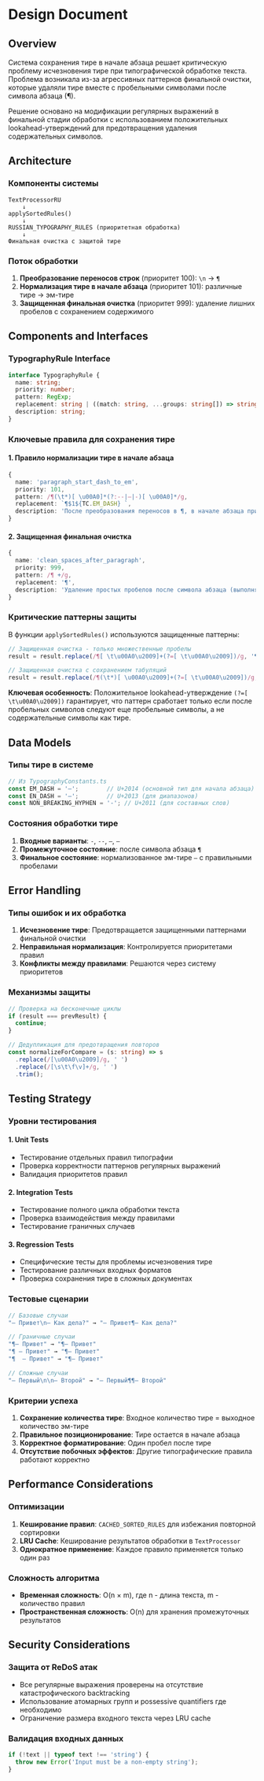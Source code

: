 # Design Document

## Overview

Система сохранения тире в начале абзаца решает критическую проблему исчезновения тире при типографической обработке текста. Проблема возникала из-за агрессивных паттернов финальной очистки, которые удаляли тире вместе с пробельными символами после символа абзаца (¶).

Решение основано на модификации регулярных выражений в финальной стадии обработки с использованием положительных lookahead-утверждений для предотвращения удаления содержательных символов.

## Architecture

### Компоненты системы

```
TextProcessorRU
    ↓
applySortedRules()
    ↓
RUSSIAN_TYPOGRAPHY_RULES (приоритетная обработка)
    ↓
Финальная очистка с защитой тире
```

### Поток обработки

1. **Преобразование переносов строк** (приоритет 100): `\n` → `¶`
2. **Нормализация тире в начале абзаца** (приоритет 101): различные тире → эм-тире
3. **Защищенная финальная очистка** (приоритет 999): удаление лишних пробелов с сохранением содержимого

## Components and Interfaces

### TypographyRule Interface

```typescript
interface TypographyRule {
  name: string;
  priority: number;
  pattern: RegExp;
  replacement: string | ((match: string, ...groups: string[]) => string);
  description: string;
}
```

### Ключевые правила для сохранения тире

#### 1. Правило нормализации тире в начале абзаца
```typescript
{
  name: 'paragraph_start_dash_to_em',
  priority: 101,
  pattern: /¶(\t*)[ \u00A0]*(?:--|–|-)[ \u00A0]*/g,
  replacement: `¶$1${TC.EM_DASH} `,
  description: 'После преобразования переносов в ¶, в начале абзаца приводим дефисы/тире к эм-тире с пробелом'
}
```

#### 2. Защищенная финальная очистка
```typescript
{
  name: 'clean_spaces_after_paragraph',
  priority: 999,
  pattern: /¶ +/g,
  replacement: '¶',
  description: 'Удаление простых пробелов после символа абзаца (выполняется в самом конце)'
}
```

### Критические паттерны защиты

В функции `applySortedRules()` используются защищенные паттерны:

```typescript
// Защищенная очистка - только множественные пробелы
result = result.replace(/¶[ \t\u00A0\u2009]+(?=[ \t\u00A0\u2009])/g, '¶');

// Защищенная очистка с сохранением табуляций
result = result.replace(/¶(\t*)[ \u00A0\u2009]+(?=[ \t\u00A0\u2009])/g, '¶$1');
```

**Ключевая особенность**: Положительное lookahead-утверждение `(?=[ \t\u00A0\u2009])` гарантирует, что паттерн сработает только если после пробельных символов следуют еще пробельные символы, а не содержательные символы как тире.

## Data Models

### Типы тире в системе

```typescript
// Из TypographyConstants.ts
const EM_DASH = '—';        // U+2014 (основной тип для начала абзаца)
const EN_DASH = '–';        // U+2013 (для диапазонов)
const NON_BREAKING_HYPHEN = '‑'; // U+2011 (для составных слов)
```

### Состояния обработки тире

1. **Входные варианты**: `-`, `--`, `–`, `—`
2. **Промежуточное состояние**: после символа абзаца `¶`
3. **Финальное состояние**: нормализованное эм-тире `—` с правильными пробелами

## Error Handling

### Типы ошибок и их обработка

1. **Исчезновение тире**: Предотвращается защищенными паттернами финальной очистки
2. **Неправильная нормализация**: Контролируется приоритетами правил
3. **Конфликты между правилами**: Решаются через систему приоритетов

### Механизмы защиты

```typescript
// Проверка на бесконечные циклы
if (result === prevResult) {
  continue;
}

// Дедупликация для предотвращения повторов
const normalizeForCompare = (s: string) => s
  .replace(/[\u00A0\u2009]/g, ' ')
  .replace(/[\s\t\f\v]+/g, ' ')
  .trim();
```

## Testing Strategy

### Уровни тестирования

#### 1. Unit Tests
- Тестирование отдельных правил типографии
- Проверка корректности паттернов регулярных выражений
- Валидация приоритетов правил

#### 2. Integration Tests
- Тестирование полного цикла обработки текста
- Проверка взаимодействия между правилами
- Тестирование граничных случаев

#### 3. Regression Tests
- Специфические тесты для проблемы исчезновения тире
- Тестирование различных входных форматов
- Проверка сохранения тире в сложных документах

### Тестовые сценарии

```typescript
// Базовые случаи
"– Привет\n– Как дела?" → "— Привет¶— Как дела?"

// Граничные случаи
"¶– Привет" → "¶— Привет"
"¶ – Привет" → "¶— Привет"
"¶  – Привет" → "¶— Привет"

// Сложные случаи
"– Первый\n\n– Второй" → "— Первый¶¶— Второй"
```

### Критерии успеха

1. **Сохранение количества тире**: Входное количество тире = выходное количество эм-тире
2. **Правильное позиционирование**: Тире остается в начале абзаца
3. **Корректное форматирование**: Один пробел после тире
4. **Отсутствие побочных эффектов**: Другие типографические правила работают корректно

## Performance Considerations

### Оптимизации

1. **Кеширование правил**: `CACHED_SORTED_RULES` для избежания повторной сортировки
2. **LRU Cache**: Кеширование результатов обработки в `TextProcessor`
3. **Однократное применение**: Каждое правило применяется только один раз

### Сложность алгоритма

- **Временная сложность**: O(n × m), где n - длина текста, m - количество правил
- **Пространственная сложность**: O(n) для хранения промежуточных результатов

## Security Considerations

### Защита от ReDoS атак

- Все регулярные выражения проверены на отсутствие катастрофического backtracking
- Использование атомарных групп и possessive quantifiers где необходимо
- Ограничение размера входного текста через LRU cache

### Валидация входных данных

```typescript
if (!text || typeof text !== 'string') {
  throw new Error('Input must be a non-empty string');
}
```